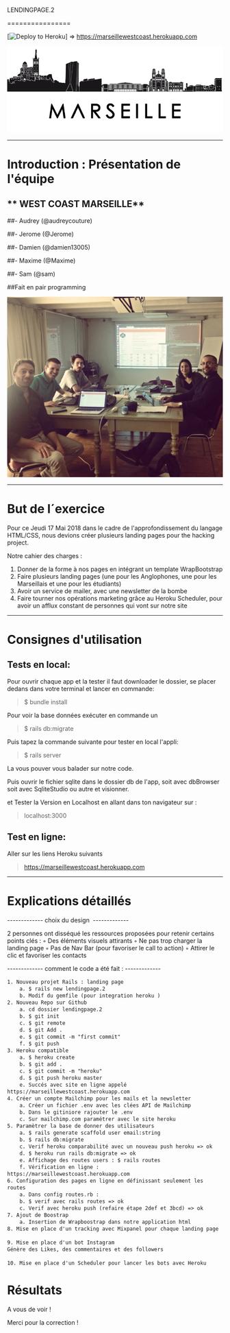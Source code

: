 LENDINGPAGE.2 


================

[![Deploy to Heroku](https://www.herokucdn.com/deploy/button.png)]
=> https://marseillewestcoast.herokuapp.com




![alt tag](images/img-marseille-3.png)

-------------

# Introduction : Présentation de l'équipe

## ** WEST COAST MARSEILLE**

##- Audrey (@audreycouture)

##- Jerome (@Jerome)

##- Damien (@damien13005)

##- Maxime (@Maxime)

##- Sam (@sam)


##Fait en pair programming

![alt tag](images/pairProgramming.jpg)

-------------

# But de l´exercice

Pour ce Jeudi 17 Mai 2018 dans le cadre de l'approfondissement du langage HTML/CSS, nous devions créer plusieurs landing pages pour the hacking project.

Notre cahier des charges :


1) Donner de la forme à nos pages en intégrant un template WrapBootstrap
2) Faire plusieurs landing pages (une pour les Anglophones, une pour les Marseillais et une pour les étudiants)
3) Avoir un service de mailer, avec une newsletter de la bombe
4) Faire tourner nos opérations marketing grâce au Heroku Scheduler, pour avoir un afflux constant de personnes qui vont sur notre site

------------   



# Consignes d'utilisation

## Tests en local:

Pour ouvrir chaque app et la tester il faut downloader le dossier, se placer dedans dans votre terminal et lancer en commande:

> $ bundle install 


Pour voir la base données exécuter en commande un

> $ rails db:migrate

Puis tapez la commande suivante pour tester en local l'appli:

> $ rails server

La vous pouver vous balader sur notre code.

Puis ouvrir le fichier sqlite dans le dossier db de l'app, soit avec dbBrowser soit avec SqliteStudio ou autre et visionner.

et Tester la Version en Localhost en allant dans ton navigateur sur :

> localhost:3000





## Test en ligne:

Aller sur les liens Heroku suivants


> https://marseillewestcoast.herokuapp.com




------------


# Explications détaillés 

------------- choix du design  -------------

2 personnes ont disséqué les ressources proposées pour retenir certains points clés : 
        ◦ Des éléments visuels attirants
        ◦ Ne pas trop charger la landing page
        ◦ Pas de Nav Bar (pour favoriser le call to action) 
        ◦ Attirer le clic et favoriser les contacts 

------------- comment le code a été fait : -------------

    1. Nouveau projet Rails : landing page
        a. $ rails new lendingpage.2
        b. Modif du gemfile (pour integration heroku ) 
    2. Nouveau Repo sur Github
        a. cd dossier lendingpage.2
        b. $ git init 
        c. $ git remote
        d. $ git Add . 
        e. $ git commit -m "first commit"
        f. $ git push 
    3. Heroku compatible
        a. $ heroku create
        b. $ git add .
        c. $ git commit -m "heroku"
        d. $ git push heroku master
        e. Succés avec site en ligne appelé https://marseillewestcoast.herokuapp.com
    4. Créer un compte Mailchimp pour les mails et la newsletter
        a. Créer un fichier .env avec les clées API de Mailchimp
        b. Dans le gitiniore rajouter le .env
        c. Sur mailchimp.com paramétrer avec le site heroku  
    5. Paramètrer la base de donner des utilisateurs 
        a. $ rails generate scaffold user email:string
        b. $ rails db:migrate
        c. Verif heroku comparabilité avec un nouveau push heroku => ok
        d. $ heroku run rails db:migrate => ok
        e. Affichage des routes users : $ rails routes 
        f. Vérification en ligne :   https://marseillewestcoast.herokuapp.com
    6. Configuration des pages en ligne en définissant seulement les routes 
        a. Dans config routes.rb :   
        b. $ verif avec rails routes => ok
        c. Verif avec heroku push (refaire étape 2def et 3bcd) => ok
    7. Ajout de Boostrap
        a. Insertion de Wrapboostrap dans notre application html  
    8. Mise en place d'un tracking avec Mixpanel pour chaque landing page

    9. Mise en place d'un bot Instagram
	Génère des Likes, des commentaires et des followers
       
    10. Mise en place d'un Scheduler pour lancer les bots avec Heroku



# Résultats


A vous de voir !

Merci pour la correction ! 
